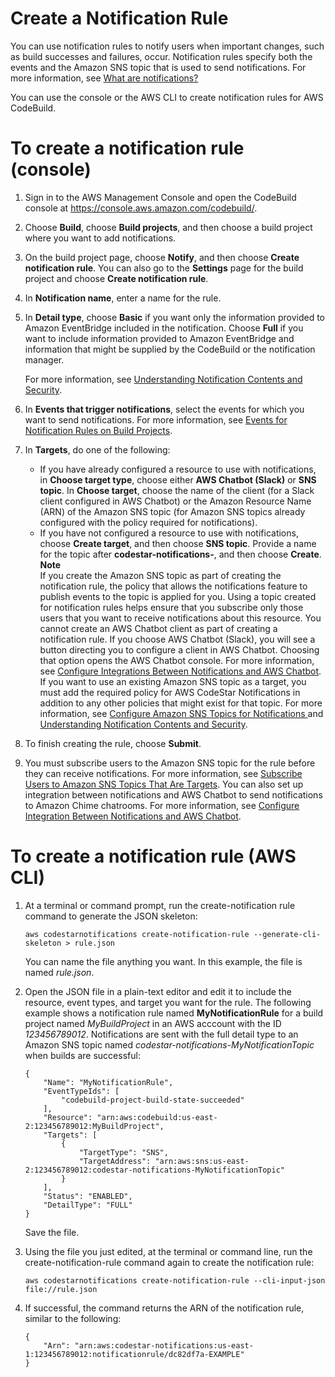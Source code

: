 # Create a Notification Rule<a name="notification-rule-create"></a>

You can use notification rules to notify users when important changes, such as build successes and failures, occur\. Notification rules specify both the events and the Amazon SNS topic that is used to send notifications\. For more information, see [What are notifications?](https://docs.aws.amazon.com/codestar-notifications/latest/userguide/welcome.html)

You can use the console or the AWS CLI to create notification rules for AWS CodeBuild\. <a name="notification-rule-create-console"></a>

# To create a notification rule \(console\)<a name="notification-rule-create-console"></a>

1. Sign in to the AWS Management Console and open the CodeBuild console at [https://console\.aws\.amazon\.com/codebuild/](https://console.aws.amazon.com/codebuild/)\.

1. Choose **Build**, choose **Build projects**, and then choose a build project where you want to add notifications\.

1. On the build project page, choose **Notify**, and then choose **Create notification rule**\. You can also go to the **Settings** page for the build project and choose **Create notification rule**\.

1. In **Notification name**, enter a name for the rule\.

1. In **Detail type**, choose **Basic** if you want only the information provided to Amazon EventBridge included in the notification\. Choose **Full** if you want to include information provided to Amazon EventBridge and information that might be supplied by the CodeBuild or the notification manager\.

   For more information, see [Understanding Notification Contents and Security](https://docs.aws.amazon.com/codestar-notifications/latest/userguide/security.html#security-notifications)\.

1.  In **Events that trigger notifications**, select the events for which you want to send notifications\. For more information, see [ Events for Notification Rules on Build Projects](https://docs.aws.amazon.com/codestar-notifications/latest/userguide/concepts.html#events-ref-buildproject)\.

1. In **Targets**, do one of the following:
   + If you have already configured a resource to use with notifications, in **Choose target type**, choose either **AWS Chatbot \(Slack\)** or **SNS topic**\. In **Choose target**, choose the name of the client \(for a Slack client configured in AWS Chatbot\) or the Amazon Resource Name \(ARN\) of the Amazon SNS topic \(for Amazon SNS topics already configured with the policy required for notifications\)\.
   + If you have not configured a resource to use with notifications, choose **Create target**, and then choose **SNS topic**\. Provide a name for the topic after **codestar\-notifications\-**, and then choose **Create**\.
**Note**  
If you create the Amazon SNS topic as part of creating the notification rule, the policy that allows the notifications feature to publish events to the topic is applied for you\. Using a topic created for notification rules helps ensure that you subscribe only those users that you want to receive notifications about this resource\.
You cannot create an AWS Chatbot client as part of creating a notification rule\. If you choose AWS Chatbot \(Slack\), you will see a button directing you to configure a client in AWS Chatbot\. Choosing that option opens the AWS Chatbot console\. For more information, see [ Configure Integrations Between Notifications and AWS Chatbot](https://docs.aws.amazon.com/codestar-notifications/latest/userguide/notifications-chatbot.html)\.
If you want to use an existing Amazon SNS topic as a target, you must add the required policy for AWS CodeStar Notifications in addition to any other policies that might exist for that topic\. For more information, see [Configure Amazon SNS Topics for Notifications ](https://docs.aws.amazon.com/codestar-notifications/latest/userguide/set-up-sns.html) and [Understanding Notification Contents and Security](https://docs.aws.amazon.com/codestar-notifications/latest/userguide/security.html#security-notifications)\. 

1. To finish creating the rule, choose **Submit**\.

1. You must subscribe users to the Amazon SNS topic for the rule before they can receive notifications\. For more information, see [Subscribe Users to Amazon SNS Topics That Are Targets](https://docs.aws.amazon.com/codestar-notifications/latest/userguide/subscribe-users-sns.html)\. You can also set up integration between notifications and AWS Chatbot to send notifications to Amazon Chime chatrooms\. For more information, see [Configure Integration Between Notifications and AWS Chatbot](https://docs.aws.amazon.com/codestar-notifications/latest/userguide/notifications-chatbot.html)\.<a name="notification-rule-create-cli"></a>

# To create a notification rule \(AWS CLI\)<a name="notification-rule-create-cli"></a>

1. At a terminal or command prompt, run the create\-notification rule command to generate the JSON skeleton:

   ```
   aws codestarnotifications create-notification-rule --generate-cli-skeleton > rule.json
   ```

   You can name the file anything you want\. In this example, the file is named *rule\.json*\.

1. Open the JSON file in a plain\-text editor and edit it to include the resource, event types, and target you want for the rule\. The following example shows a notification rule named **MyNotificationRule** for a build project named *MyBuildProject* in an AWS acccount with the ID *123456789012*\. Notifications are sent with the full detail type to an Amazon SNS topic named *codestar\-notifications\-MyNotificationTopic* when builds are successful:

   ```
   {
       "Name": "MyNotificationRule",
       "EventTypeIds": [
           "codebuild-project-build-state-succeeded"
       ],
       "Resource": "arn:aws:codebuild:us-east-2:123456789012:MyBuildProject",
       "Targets": [
           {
               "TargetType": "SNS",
               "TargetAddress": "arn:aws:sns:us-east-2:123456789012:codestar-notifications-MyNotificationTopic"
           }
       ],
       "Status": "ENABLED",
       "DetailType": "FULL"
   }
   ```

   Save the file\.

1. Using the file you just edited, at the terminal or command line, run the create\-notification\-rule command again to create the notification rule:

   ```
   aws codestarnotifications create-notification-rule --cli-input-json  file://rule.json
   ```

1. If successful, the command returns the ARN of the notification rule, similar to the following:

   ```
   {
       "Arn": "arn:aws:codestar-notifications:us-east-1:123456789012:notificationrule/dc82df7a-EXAMPLE"
   }
   ```